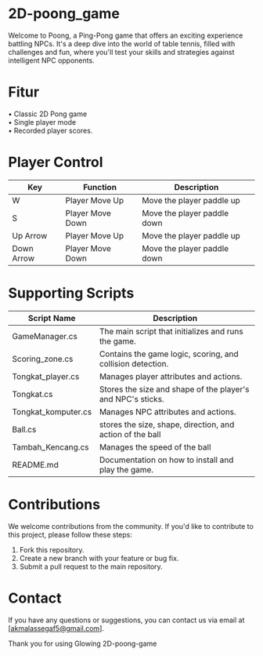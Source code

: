 # 2D-poong_game
Welcome to Poong, a Ping-Pong game that offers an exciting experience battling NPCs. It's a deep dive into the world of table tennis, filled with challenges and fun, where you'll test your skills and strategies against intelligent NPC opponents.
# Fitur
•	Classic 2D Pong game  
•	Single player mode  
•	Recorded player scores.
# Player Control
| Key | Function | Description |
|------|------|-----------|
| W | Player Move Up | Move the player paddle up |
| S   | Player Move Down | Move the player paddle down   |
| Up Arrow | Player Move Up | Move the player paddle up    |
| Down Arrow | Player Move Down | Move the player paddle down |
# Supporting Scripts
| Script Name | Description |
|------|------|
| GameManager.cs | The main script that initializes and runs the game. |
| Scoring_zone.cs   | Contains the game logic, scoring, and collision detection. |
| Tongkat_player.cs | Manages player attributes and actions. |
| Tongkat.cs | Stores the size and shape of the player's and NPC's sticks. |
| Tongkat_komputer.cs | Manages NPC attributes and actions. |
| Ball.cs | stores the size, shape, direction, and action of the ball |
| Tambah_Kencang.cs | Manages the speed of the ball |
| README.md | Documentation on how to install and play the game. |
# Contributions
We welcome contributions from the community. If you'd like to contribute to this project, please follow these steps:

1. Fork this repository. 
2. Create a new branch with your feature or bug fix. 
3. Submit a pull request to the main repository. 
# Contact
If you have any questions or suggestions, you can contact us via email at [akmalassegaf5@gmail.com].

Thank you for using Glowing 2D-poong-game

